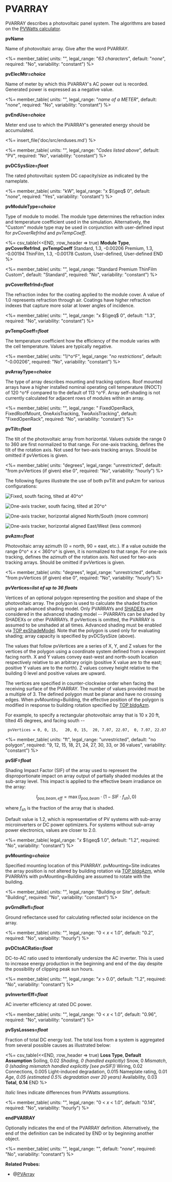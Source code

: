 # PVARRAY

PVARRAY describes a photovoltaic panel system. The algorithms are based on the [PVWatts calculator](http://www.bwilcox.com/BEES/docs/Dobos%20-%20PVWatts%20v5.pdf).

**pvName**

Name of photovoltaic array. Give after the word PVARRAY.

<%= member_table(
  units: "",
  legal_range: "*63 characters*",
  default: "*none*",
  required: "No",
  variability: "constant")
  %>

**pvElecMtr=*choice***

Name of meter by which this PVARRAY's AC power out is recorded. Generated power is expressed as a negative value.

<%= member_table(
  units: "",
  legal_range: "*name of a METER*",
  default: "*none*",
  required: "No",
  variability: "constant")
  %>

**pvEndUse=*choice***

Meter end use to which the PVARRAY's generated energy should be accumulated.

<%= insert_file('doc/src/enduses.md') %>

<%= member_table(
  units: "",
  legal_range: "*Codes listed above*",
  default: "PV",
  required: "No",
  variability: "constant")
  %>

**pvDCSysSize=*float***

The rated photovoltaic system DC capacity/size as indicated by the nameplate.

<%= member_table(
  units: "kW",
  legal_range: "x $\\geq$ 0",
  default: "*none*",
  required: "Yes",
  variability: "constant")
  %>

**pvModuleType=*choice***

Type of module to model. The module type determines the refraction index and temperature coefficient used in the simulation. Alternatively, the "Custom" module type may be used in conjunction with user-defined input for *pvCoverRefrInd* and *pvTempCoeff*.

<%= csv_table(<<END, :row_header => true)
  **Module Type**, **pvCoverRefrInd**, **pvTempCoeff**
  Standard,        1.3,                -0.00206
  Premium,         1.3,                -0.00194
  ThinFilm,        1.3,                -0.00178
  Custom,          User-defined,       User-defined
END
%>

<%= member_table(
  units: "",
  legal_range: "Standard Premium ThinFilm Custom",
  default: "Standard",
  required: "No",
  variability: "constant")
  %>

**pvCoverRefrInd=*float***

The refraction index for the coating applied to the module cover. A value of 1.0 represents refraction through air. Coatings have higher refraction indexes that capture more solar at lower angles of incidence.

<%= member_table(
  units: "",
  legal_range: "x $\\geq$ 0",
  default: "1.3",
  required: "No",
  variability: "constant")
  %>

**pvTempCoeff=*float***

The temperature coefficient how the efficiency of the module varies with the cell temperature. Values are typically negative.

<%= member_table(
  units: "1/^o^F",
  legal_range: "*no restrictions*",
  default: "-0.00206",
  required: "No",
  variability: "constant")
  %>

**pvArrayType=*choice***

The type of array describes mounting and tracking options. Roof mounted arrays have a higher installed nominal operating cell temperature (INOCT) of 120 ^o^F compared to the default of 113 ^o^F. Array self-shading is not currently calculated for adjacent rows of modules within an array.

<%= member_table(
  units: "",
  legal_range: " FixedOpenRack, FixedRoofMount, OneAxisTracking, TwoAxisTracking",
  default: "FixedOpenRack",
  required: "No",
  variability: "constant")
  %>

**pvTilt=*float***

The tilt of the photovoltaic array from horizontal.  Values outside the range 0 to 360 are first normalized to that range. For one-axis tracking, defines the tilt of the rotation axis. Not used for two-axis tracking arrays.  Should be omitted if pvVertices is given.

<%= member_table(
  units: "degrees",
  legal_range: "unrestricted",
  default: "from pvVertices (if given) else 0",
  required: "No",
  variability: "hourly")
  %>

The following figures illustrate the use of both pvTilt and pvAzm for various configurations:

![Fixed, south facing, tilted at 40^o^](media/pv_fixed.png)

![One-axis tracker, south facing, tilted at 20^o^](media/pv_tilted_tracker_south.png)

![One-axis tracker, horizontal aligned North/South (more common)](media/pv_horiz_tracker_south.png)

![One-axis tracker, horizontal aligned East/West (less common)](media/pv_horiz_tracker_east.png)

**pvAzm=*float***

Photovoltaic array azimuth (0 = north, 90 = east, etc.). If a value outside the range 0^o^ $\leq$ *x* $<$ 360^o^ is given, it is normalized to that range. For one-axis tracking, defines the azimuth of the rotation axis. Not used for two-axis tracking arrays. Should be omitted if pvVertices is given.

<%= member_table(
  units: "degrees",
  legal_range: "unrestricted",
  default: "from pvVertices (if given) else 0",
  required: "No",
  variability: "hourly")
  %>

**pvVertices=*list of up to 36 floats***

  Vertices of an optional polygon representing the position and shape of the photovoltaic array.  The polygon is used to calculate the shaded fraction using an advanced shading model.  Only PVARRAYs and [SHADEXs](#shadex) are considered in the advanced shading model -- PVARRAYs can be shaded by SHADEXs or other PVARRAYs.  If pvVertices is omitted, the PVARRAY is assumed to be unshaded at all times.  Advanced shading must be enabled via [TOP exShadeModel](#top-model-control-items).  Note that the polygon is used only for evaluating shading; array capacity is specified by pvDCSysSize (above).

  The values that follow pvVertices are a series of X, Y, and Z values for the vertices of the polygon using a coordinate system defined from a viewpoint facing north.  X and Y values convey east-west and north-south location respectively relative to an arbitrary origin (positive X value are to the east; positive Y values are to the north).  Z values convey height relative to the building 0 level and positive values are upward.

  The vertices are specified in counter-clockwise order when facing the receiving surface of the PVARRAY.  The number of values provided must be a multiple of 3.  The defined polygon must be planar and have no crossing edges.  When pvMounting=Building, the effective position of the polygon is modified in response to building rotation specified by [TOP bldgAzm](#top-general-data-items).

  For example, to specify a rectangular photovoltaic array that is 10 x 20 ft, tilted 45 degrees, and facing south --

     pvVertices = 0, 0, 15,   20, 0, 15,  20, 7.07, 22.07,  0, 7.07, 22.07

<%= member_table(
  units: "ft",
  legal_range: "unrestricted",
  default: "no polygon",
  required: "9, 12, 15, 18, 21, 24, 27, 30, 33, or 36 values",
  variability: "constant")
  %>

**pvSIF=*float***

  Shading Impact Factor (SIF) of the array used to represent the disproportionate impact on array output of partially shaded modules at the sub-array level. This impact is applied to the effective beam irradiance on the array:

  $$I_{poa,beam,eff} = \max\left(I_{poa,beam}\cdot\left(1-SIF\cdot f_{sh}\right),0\right)$$

  where $f_{sh}$ is the fraction of the array that is shaded.

  Default value is 1.2, which is representative of PV systems with sub-array microinverters or DC power optimizers. For systems without sub-array power electronics, values are closer to 2.0.

<%= member_table(
  legal_range: "*x* $\\geq$ 1.0",
  default: "1.2",
  required: "No",
  variability: "constant") %>


**pvMounting=*choice***

  Specified mounting location of this PVARRAY.  pvMounting=Site indicates the array position is not altered by building rotation via [TOP bldgAzm](#top-general-data-items), while PVARRAYs with pvMounting=Building are assumed to rotate with the building.

<%= member_table(
  units: "",
  legal_range: "Building or Site",
  default: "Building",
  required: "No",
  variability: "constant")
  %>

**pvGrndRefl=*float***

Ground reflectance used for calculating reflected solar incidence on the array.

<%= member_table(
  units: "",
  legal_range: "0 $<$ *x* $<$ 1.0",
  default: "0.2",
  required: "No",
  variability: "hourly")
  %>

<!-- Hide
**pvGCR=*float***

Ground coverage ratio is. This is currently unused as array self-shading is not calculated.

  ----------------------------------------------------------------------------------
  **Units**   **Legal Range**         **Default**   **Required**   **Variability**
  ----------- ---------------------   ------------- -------------- -----------------
              0 &lt; *x* $\le$ 1.0    0.4           No             constant
  ----------------------------------------------------------------------------------

-->

**pvDCtoACRatio=*float***

DC-to-AC ratio used to intentionally undersize the AC inverter. This is used to increase energy production in the beginning and end of the day despite the possibility of clipping peak sun hours.

<%= member_table(
  units: "",
  legal_range: "*x* &gt; 0.0",
  default: "1.2",
  required: "No",
  variability: "constant")
  %>

**pvInverterEff=*float***

AC inverter efficiency at rated DC power.

<%= member_table(
  units: "",
  legal_range: "0 $<$ *x* $<$ 1.0",
  default: "0.96",
  required: "No",
  variability: "constant")
  %>

**pvSysLosses=*float***

Fraction of total DC energy lost. The total loss from a system is aggregated from several possible causes as illustrated below:

<%= csv_table(<<END, :row_header => true)
  **Loss Type**,             **Default Assumption**
  Soiling,                   0.02
  *Shading*,                 *0 (handled explicitly)*
  Snow,                      0
  *Mismatch*,                *0 (shading mismatch handled explicitly [see pvSIF])*
  Wiring,                    0.02
  Connections,               0.005
  Light-induced degradation, 0.015
  Nameplate rating,          0.01
  *Age*,                     *0.05 (estimated 0.5% degradation over 20 years)*
  Availability,              0.03
  **Total**,                 **0.14**
END
%>

*Italic* lines indicate differences from PVWatts assumptions.

<%= member_table(
  units: "",
  legal_range: "0 $<$ *x* $<$ 1.0",
  default: "0.14",
  required: "No",
  variability: "hourly")
  %>

**endPVARRAY**

Optionally indicates the end of the PVARRAY definition. Alternatively, the end of the definition can be indicated by END or by beginning another object.

<%= member_table(
  units: "",
  legal_range: "",
  default: "*none*",
  required: "No",
  variability: "constant")
  %>

**Related Probes:**

- @[PVArray](#p_pvarray)
